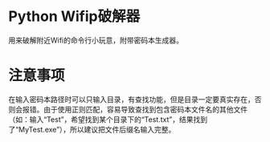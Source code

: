 # Python Wifip破解器
用来破解附近Wifi的命令行小玩意，附带密码本生成器。

# 注意事项
在输入密码本路径时可以只输入目录，有查找功能，但是目录一定要真实存在，否则会报错。由于使用正则匹配，容易导致查找到包含密码本文件名的其他文件（如：输入“Test”，希望找到某个目录下的“Test.txt”，结果找到了“MyTest.exe”），所以建议把文件后缀名输入完整。

